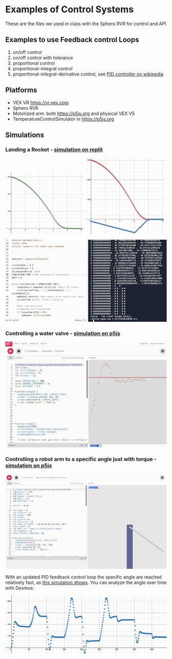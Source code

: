 # Examples of Control Systems

These are the files we used in class with the Sphero RVR for control and API

## Examples to use Feedback control Loops

1. on/off control
2. on/off control with tolerance
3. proportional control
4. proportional-integral control
5. proportional-integral-derivative control, see [PID controller on wikipedia](https://en.wikipedia.org/wiki/PID_controller)


## Platforms

- VEX VR https://vr.vex.com
- Sphero RVR
- Motorized arm: both https://p5js.org and physical VEX V5
- TemperatureControlSimulator in https://p5js.org

## Simulations

### Landing a Rocket - [simulation on replit](https://replit.com/@kreier/LandingRocket)

<img src="LandingRocket/desmos.png" width="49%"> <img src="LandingRocket/desmos2.png" width="49%">

![Landing a Rocket](LandingRocket/replit2.png)


### Controlling a water valve - [simulation on p5js](https://editor.p5js.org/mkreier/sketches/1oCHPXX3T)

![Water Valve](WaterValve/p5js.png)

### Controlling a robot arm to a specific angle just with torque - [simulation on p5js](https://editor.p5js.org/mkreier/sketches/nGUH6r8OU)

![Robot Arm](MotorizedArmSimulation/p5js.png)

With an updated PID feedback control loop the specific angle are reached relatively fast, as [this simulation shows](https://editor.p5js.org/mkreier/sketches/0S24LZjgC). You can analyze the angle over time with Desmos:

![Desmos angles](MotorizedArmSimulation/desmos_random.png)
